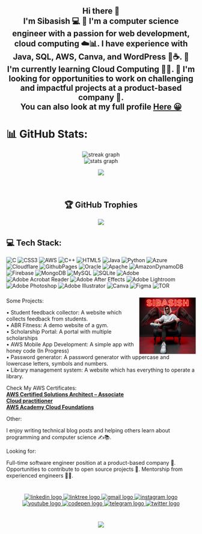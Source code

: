 <h2 align="center">Hi there 👋<br>I'm Sibasish 💻 👀 I'm a computer science engineer with a passion for web development, cloud computing ☁️📊. I have experience with Java, SQL, AWS, Canva, and WordPress 🐍☕. 🌱 I'm currently learning Cloud Computing 🤖🧠. 💞️ I'm looking for opportunities to work on challenging and impactful projects at a product-based company 🚀.<br>You can also look at my full profile <a href="https://sibasish784.github.io/sibasish/" target="_blank" rel="noopener noreferrer"><b>Here 😀</b></a></h2>

###

# 📊 GitHub Stats:

<div align="center">
  <img src="https://streak-stats.demolab.com?user=Sibasish784&locale=en&mode=daily&theme=dracula&hide_border=false&border_radius=5&order=3" height="150" alt="streak graph"  />
  <br>
  <img src="https://github-readme-stats.vercel.app/api?username=Sibasish784&hide_title=false&hide_rank=true&show_icons=false&include_all_commits=false&count_private=false&disable_animations=false&theme=dracula&locale=en&hide_border=false" height="150" alt="stats graph" /> 
  
  ![](https://github-readme-stats.vercel.app/api/top-langs/?username=Sibasish784&theme=dracula&hide_border=false&include_all_commits=false&count_private=false&layout=compact)

  
  <br>
  
  ## 🏆 GitHub Trophies
![](https://github-profile-trophy.vercel.app/?username=Sibasish784&theme=radical&no-frame=false&no-bg=true&margin-w=4)
</div>



<div align="left">
 
  ## 💻 Tech Stack:
![C](https://img.shields.io/badge/c-%2300599C.svg?style=for-the-badge&logo=c&logoColor=white) ![CSS3](https://img.shields.io/badge/css3-%231572B6.svg?style=for-the-badge&logo=css3&logoColor=white) ![AWS](https://img.shields.io/badge/AWS-%23FF9900.svg?style=for-the-badge&logo=amazon-aws&logoColor=white) ![C++](https://img.shields.io/badge/c++-%2300599C.svg?style=for-the-badge&logo=c%2B%2B&logoColor=white) ![HTML5](https://img.shields.io/badge/html5-%23E34F26.svg?style=for-the-badge&logo=html5&logoColor=white) ![Java](https://img.shields.io/badge/java-%23ED8B00.svg?style=for-the-badge&logo=openjdk&logoColor=white) ![Python](https://img.shields.io/badge/python-3670A0?style=for-the-badge&logo=python&logoColor=ffdd54) ![Azure](https://img.shields.io/badge/azure-%230072C6.svg?style=for-the-badge&logo=microsoftazure&logoColor=white) ![Cloudflare](https://img.shields.io/badge/Cloudflare-F38020?style=for-the-badge&logo=Cloudflare&logoColor=white) ![GithubPages](https://img.shields.io/badge/github%20pages-121013?style=for-the-badge&logo=github&logoColor=white) ![Oracle](https://img.shields.io/badge/Oracle-F80000?style=for-the-badge&logo=oracle&logoColor=white) ![Apache](https://img.shields.io/badge/apache-%23D42029.svg?style=for-the-badge&logo=apache&logoColor=white) ![AmazonDynamoDB](https://img.shields.io/badge/Amazon%20DynamoDB-4053D6?style=for-the-badge&logo=Amazon%20DynamoDB&logoColor=white) ![Firebase](https://img.shields.io/badge/Firebase-039BE5?style=for-the-badge&logo=Firebase&logoColor=white) ![MongoDB](https://img.shields.io/badge/MongoDB-%234ea94b.svg?style=for-the-badge&logo=mongodb&logoColor=white) ![MySQL](https://img.shields.io/badge/mysql-%2300000f.svg?style=for-the-badge&logo=mysql&logoColor=white) ![SQLite](https://img.shields.io/badge/sqlite-%2307405e.svg?style=for-the-badge&logo=sqlite&logoColor=white) ![Adobe](https://img.shields.io/badge/adobe-%23FF0000.svg?style=for-the-badge&logo=adobe&logoColor=white) ![Adobe Acrobat Reader](https://img.shields.io/badge/Adobe%20Acrobat%20Reader-EC1C24.svg?style=for-the-badge&logo=Adobe%20Acrobat%20Reader&logoColor=white) ![Adobe After Effects](https://img.shields.io/badge/Adobe%20After%20Effects-9999FF.svg?style=for-the-badge&logo=Adobe%20After%20Effects&logoColor=white) ![Adobe Lightroom](https://img.shields.io/badge/Adobe%20Lightroom-31A8FF.svg?style=for-the-badge&logo=Adobe%20Lightroom&logoColor=white) ![Adobe Photoshop](https://img.shields.io/badge/adobe%20photoshop-%2331A8FF.svg?style=for-the-badge&logo=adobe%20photoshop&logoColor=white) ![Adobe Illustrator](https://img.shields.io/badge/adobe%20illustrator-%23FF9A00.svg?style=for-the-badge&logo=adobe%20illustrator&logoColor=white) ![Canva](https://img.shields.io/badge/Canva-%2300C4CC.svg?style=for-the-badge&logo=Canva&logoColor=white) ![Figma](https://img.shields.io/badge/figma-%23F24E1E.svg?style=for-the-badge&logo=figma&logoColor=white) ![TOR](https://img.shields.io/badge/tor-%237E4798.svg?style=for-the-badge&logo=tor-project&logoColor=white)</div>

###

###

<img align="right" height="150" src="https://github.com/AnsuSibasish/pic/blob/main/Sibasish.jpeg?raw=true"  />

###
###
Some Projects:

• Student feedback collector: A website which collects feedback from students.<br>
• ABR Fitness: A demo website of a gym.<br>
• Scholarship Portal: A portal with multiple scholarships<br>
• AWS Mobile App Development: A simple app with honey code (In Progress)<br>
• Password generator: A password generator with uppercase and lowercase letters, symbols and numbers.<br>
• Library management system: A website which has everything to operate a library.<br>

Check My AWS Certificates:
<br> <a href="https://www.credly.com/badges/21d6fadf-56bf-4fa8-b348-508936075b23/public_url" target="_blank" rel="noopener noreferrer"><b>AWS Certified Solutions Architect – Associate</b></a> <br>
    <a href="https://www.credly.com/badges/87a83926-24d9-4d27-9354-6913038555dd/public_url" target="_blank" rel="noopener noreferrer"><b>Cloud practitioner</b></a>  <br>
    <a href="https://www.credly.com/badges/494c56cf-0396-4f3d-9638-f284adaf7967/" target="_blank" rel="noopener noreferrer"><b>AWS Academy Cloud Foundations</b></a>

Other:

I enjoy writing technical blog posts and helping others learn about programming and computer science ✍️📚.

Looking for:

Full-time software engineer position at a product-based company 🚀.
Opportunities to contribute to open source projects 🧩.
Mentorship from experienced engineers 👨‍🏫.
###

<br clear="both">

<div align="center">
  <a href="https://www.linkedin.com/in/sibasish78666/" target="_blank">
    <img src="https://raw.githubusercontent.com/maurodesouza/profile-readme-generator/master/src/assets/icons/social/linkedin/default.svg" width="42" height="30" alt="linkedin logo"  />
  </a>
  <a href="https://linktr.ee/ansusibasish" target="_blank">
    <img src="https://raw.githubusercontent.com/maurodesouza/profile-readme-generator/master/src/assets/icons/social/linktree/default.svg" width="42" height="30" alt="linktree logo"  />
  </a>
 <a href="mailto:01sibasish@gmail.com" target="_blank">
    <img src="https://raw.githubusercontent.com/maurodesouza/profile-readme-generator/master/src/assets/icons/social/gmail/default.svg" width="42" height="30" alt="gmail logo"  />
  </a>
  <a href="https://www.instagram.com/thesibasish/" target="_blank">
    <img src="https://raw.githubusercontent.com/maurodesouza/profile-readme-generator/master/src/assets/icons/social/instagram/default.svg" width="42" height="30" alt="instagram logo"  />
  </a>
  <a href="https://www.youtube.com/@ansusibasish" target="_blank">
    <img src="https://raw.githubusercontent.com/maurodesouza/profile-readme-generator/master/src/assets/icons/social/youtube/default.svg" width="42" height="30" alt="youtube logo"  />
  </a>
  <a href="https://codepen.io/sibasish-padhy" target="_blank">
    <img src="https://raw.githubusercontent.com/maurodesouza/profile-readme-generator/master/src/assets/icons/social/codepen/default.svg" width="42" height="30" alt="codepen logo"  />
  </a>
  <a href="https://t.me/AnsuSibasish7844" target="_blank">
    <img src="https://raw.githubusercontent.com/maurodesouza/profile-readme-generator/master/src/assets/icons/social/telegram/default.svg" width="42" height="30" alt="telegram logo"  />
  </a>
  <a href="https://twitter.com/Sibasish7844" target="_blank">
    <img src="https://raw.githubusercontent.com/maurodesouza/profile-readme-generator/master/src/assets/icons/social/twitter/default.svg" width="42" height="30" alt="twitter logo"  />
  </a>
</div>

###

<br clear="both">



<div align="center">
  <img src="https://profile-counter.glitch.me/Sibasish784/count.svg?"  />
</div>



